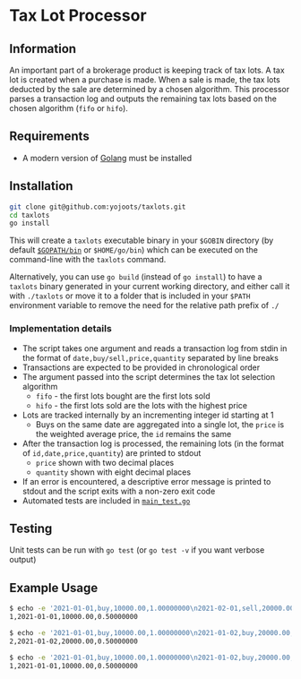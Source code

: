 # Tax Lot Processor

## Information
An important part of a brokerage product is keeping track of tax lots. A tax lot is created when a purchase is made. When a sale is made, the tax lots deducted by the sale are determined by a chosen algorithm. This processor parses a transaction log and outputs the remaining tax lots based on the chosen algorithm (`fifo` or `hifo`).

## Requirements

* A modern version of [Golang](https://go.dev/doc/install) must be installed

## Installation

```bash
git clone git@github.com:yojoots/taxlots.git
cd taxlots
go install
```

This will create a `taxlots` executable binary in your `$GOBIN` directory (by default [`$GOPATH/bin`](https://pkg.go.dev/cmd/go#hdr-GOPATH_environment_variable) or `$HOME/go/bin`) which can be executed on the command-line with the `taxlots` command.

Alternatively, you can use `go build` (instead of `go install`) to have a `taxlots` binary generated in your current working directory, and either call it with `./taxlots` or move it to a folder that is included in your `$PATH` environment variable to remove the need for the relative path prefix of `./`

### Implementation details

* The script takes one argument and reads a transaction log from stdin in the format of `date,buy/sell,price,quantity` separated by line breaks
* Transactions are expected to be provided in chronological order
* The argument passed into the script determines the tax lot selection algorithm
  * `fifo` - the first lots bought are the first lots sold
  * `hifo` - the first lots sold are the lots with the highest price
* Lots are tracked internally by an incrementing integer id starting at 1
  * Buys on the same date are aggregated into a single lot, the `price` is the weighted average price, the `id` remains the same
* After the transaction log is processed, the remaining lots (in the format of `id,date,price,quantity`) are printed to stdout
  * `price` shown with two decimal places
  * `quantity` shown with eight decimal places
* If an error is encountered, a descriptive error message is printed to stdout and the script exits with a non-zero exit code
* Automated tests are included in [`main_test.go`](main_test.go)

## Testing

Unit tests can be run with `go test` (or `go test -v` if you want verbose output)

## Example Usage
```bash
$ echo -e '2021-01-01,buy,10000.00,1.00000000\n2021-02-01,sell,20000.00,0.50000000' | taxlots fifo
1,2021-01-01,10000.00,0.50000000

$ echo -e '2021-01-01,buy,10000.00,1.00000000\n2021-01-02,buy,20000.00,1.00000000\n2021-02-01,sell,20000.00,1.50000000' | taxlots fifo
2,2021-01-02,20000.00,0.50000000

$ echo -e '2021-01-01,buy,10000.00,1.00000000\n2021-01-02,buy,20000.00,1.00000000\n2021-02-01,sell,20000.00,1.50000000' | taxlots hifo
1,2021-01-01,10000.00,0.50000000
```